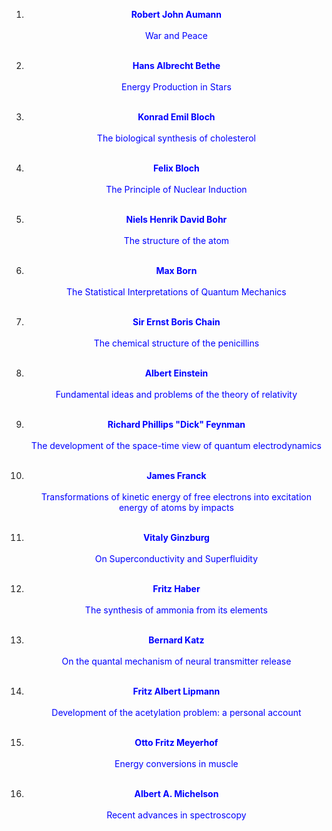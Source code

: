  1.  <a href="https://en.wikipedia.org/wiki/Robert_Aumann" target="_blank" style="text-decoration:none"> <font color="blue"> <center> <b>Robert John Aumann</b></center></font> </a></br>
<a href="https://github.com/manjunath5496/Jewish-Nobel-Lectures/blob/master/jwn(1).pdf" target="_blank" style="text-decoration:none"> <font color="blue"> <center> War and Peace</center></font> </a></br>
                
2. <a href="https://en.wikipedia.org/wiki/Hans_Bethe" target="_blank" style="text-decoration:none"> <font color="blue"> <center> <b>Hans Albrecht Bethe</b></center></font> </a></br>
               <a href="https://github.com/manjunath5496/Jewish-Nobel-Lectures/blob/master/jwn(2).pdf" target="_blank" style="text-decoration:none"> <font color="blue"> <center> Energy Production in Stars</center></font> </a></br>
                
 3.  <a href="https://en.wikipedia.org/wiki/Konrad_Emil_Bloch" target="_blank" style="text-decoration:none"> <font color="blue"> <center> <b>Konrad Emil Bloch</b></center></font> </a></br>
<a href="https://github.com/manjunath5496/Jewish-Nobel-Lectures/blob/master/jwn(3).pdf" target="_blank" style="text-decoration:none"> <font color="blue"> <center> The biological synthesis of cholesterol</center></font> </a></br>
                
4. <a href="https://en.wikipedia.org/wiki/Felix_Bloch" target="_blank" style="text-decoration:none"> <font color="blue"> <center><b> Felix Bloch</b></center></font> </a></br>
               <a href="https://github.com/manjunath5496/Jewish-Nobel-Lectures/blob/master/jwn(4).pdf" target="_blank" style="text-decoration:none"> <font color="blue"> <center> The Principle of Nuclear Induction</center></font> </a></br>
 

5.  <a href="https://en.wikipedia.org/wiki/Niels_Bohr" target="_blank" style="text-decoration:none"> <font color="blue"> <center> <b>Niels Henrik David Bohr</b></center></font> </a></br>
<a href="https://github.com/manjunath5496/Jewish-Nobel-Lectures/blob/master/jwn(5).pdf" target="_blank" style="text-decoration:none"> <font color="blue"> <center>The structure of the atom</center></font> </a></br>
                
6. <a href="https://en.wikipedia.org/wiki/Max_Born" target="_blank" style="text-decoration:none"> <font color="blue"> <center> <b>Max Born</b></center></font> </a></br>
               <a href="https://github.com/manjunath5496/Jewish-Nobel-Lectures/blob/master/jwn(6).pdf" target="_blank" style="text-decoration:none"> <font color="blue"> <center> The Statistical Interpretations of Quantum Mechanics</center></font> </a></br>
                
 7.  <a href="https://en.wikipedia.org/wiki/Ernst_Chain" target="_blank" style="text-decoration:none"> <font color="blue"> <center> <b>Sir Ernst Boris Chain</b></center></font> </a></br>
<a href="https://github.com/manjunath5496/Jewish-Nobel-Lectures/blob/master/jwn(7).pdf" target="_blank" style="text-decoration:none"> <font color="blue"> <center>The chemical structure of the penicillins</center></font> </a></br>
                
8. <a href="https://en.wikipedia.org/wiki/Albert_Einstein" target="_blank" style="text-decoration:none"> <font color="blue"> <center><b> Albert Einstein</b></center></font> </a></br>
               <a href="https://github.com/manjunath5496/Jewish-Nobel-Lectures/blob/master/jwn(8).pdf" target="_blank" style="text-decoration:none"> <font color="blue"> <center> Fundamental ideas and problems of the theory of relativity</center></font> </a></br>
               
 9.  <a href="https://en.wikipedia.org/wiki/Richard_Feynman" target="_blank" style="text-decoration:none"> <font color="blue"> <center> <b>Richard Phillips "Dick" Feynman</b></center></font> </a></br>
<a href="https://github.com/manjunath5496/Jewish-Nobel-Lectures/blob/master/jwn(9).pdf" target="_blank" style="text-decoration:none"> <font color="blue"> <center> The development of the space-time view of quantum electrodynamics</center></font> </a></br>
                
10. <a href="https://en.wikipedia.org/wiki/James_Franck" target="_blank" style="text-decoration:none"> <font color="blue"> <center> <b>James Franck</b></center></font> </a></br>
               <a href="https://github.com/manjunath5496/Jewish-Nobel-Lectures/blob/master/jwn(10).pdf" target="_blank" style="text-decoration:none"> <font color="blue"> <center> Transformations of kinetic energy of free electrons into excitation energy of atoms by impacts</center></font> </a></br>
                
 11.  <a href="https://en.wikipedia.org/wiki/Vitaly_Ginzburg" target="_blank" style="text-decoration:none"> <font color="blue"> <center> <b>Vitaly Ginzburg</b></center></font> </a></br>
<a href="https://github.com/manjunath5496/Jewish-Nobel-Lectures/blob/master/jwn(11).pdf" target="_blank" style="text-decoration:none"> <font color="blue"> <center>On Superconductivity and Superfluidity</center></font> </a></br>
                
12. <a href="https://en.wikipedia.org/wiki/Fritz_Haber" target="_blank" style="text-decoration:none"> <font color="blue"> <center><b> Fritz Haber </b></center></font> </a></br>
               <a href="https://github.com/manjunath5496/Jewish-Nobel-Lectures/blob/master/jwn(12).pdf" target="_blank" style="text-decoration:none"> <font color="blue"> <center> The synthesis of ammonia from its elements</center></font> </a></br>
 

13.  <a href="https://en.wikipedia.org/wiki/Bernard_Katz" target="_blank" style="text-decoration:none"> <font color="blue"> <center> <b>Bernard Katz</b></center></font> </a></br>
<a href="https://github.com/manjunath5496/Jewish-Nobel-Lectures/blob/master/jwn(13).pdf" target="_blank" style="text-decoration:none"> <font color="blue"> <center>On the quantal mechanism of neural transmitter release</center></font> </a></br>
                
14. <a href="https://en.wikipedia.org/wiki/Fritz_Albert_Lipmann" target="_blank" style="text-decoration:none"> <font color="blue"> <center> <b>Fritz Albert Lipmann </b></center></font> </a></br>
               <a href="https://github.com/manjunath5496/Jewish-Nobel-Lectures/blob/master/jwn(14).pdf" target="_blank" style="text-decoration:none"> <font color="blue"> <center> Development of the acetylation problem: a personal account</center></font> </a></br>
                
 15.  <a href="https://en.wikipedia.org/wiki/Otto_Fritz_Meyerhof" target="_blank" style="text-decoration:none"> <font color="blue"> <center> <b>Otto Fritz Meyerhof </b></center></font> </a></br>
<a href="https://github.com/manjunath5496/Jewish-Nobel-Lectures/blob/master/jwn(15).pdf" target="_blank" style="text-decoration:none"> <font color="blue"> <center>Energy conversions in muscle</center></font> </a></br>
                
16. <a href="https://en.wikipedia.org/wiki/Albert_A._Michelson" target="_blank" style="text-decoration:none"> <font color="blue"> <center><b>Albert A. Michelson</b></center></font> </a></br>
               <a href="https://github.com/manjunath5496/Jewish-Nobel-Lectures/blob/master/jwn(16).pdf" target="_blank" style="text-decoration:none"> <font color="blue"> <center> Recent advances in spectroscopy</center></font> </a></br>
               
                             
               
               
               
